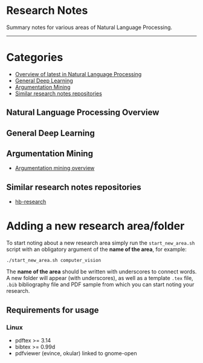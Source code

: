 # Research Notes

Summary notes for various areas of Natural Language Processing. 

---

# Categories

- [Overview of latest in Natural Language Processing](#natural-language-processing-overview)
- [General Deep Learning](#general-deep-learning)
- [Argumentation Mining](#argumentation-mining)
- [Similar research notes repositories](#similar-research-notes-repositories)

## Natural Language Processing Overview

## General Deep Learning

## Argumentation Mining

- [Argumentation mining overview](argumentation_mining/argumentation_mining.pdf)

## Similar research notes repositories

- [hb-research](https://github.com/hb-research/notes/blob/master/)

# Adding a new research area/folder

To start noting about a new research area simply run the
```start_new_area.sh``` script with an obligatory argument of the **name of
the area**, for example:

``` 
./start_new_area.sh computer_vision
```

The **name of the area** should be written with underscores to connect
words. A new folder will appear (with underscores), as well as a template
```.tex``` file, ```.bib``` bibliography file and PDF sample from which
you can start noting your research. 

## Requirements for usage

### Linux

- pdftex >= 3.14
- bibtex >= 0.99d
- pdfviewer (evince, okular) linked to gnome-open
